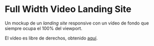 # Full Width Video Landing Site

Un mockup de un *landing site* responsive con un vídeo de fondo que siempre ocupa el 100% del viewport.

El vídeo es libre de derechos, obtenido [aquí](https://www.videvo.net/video/typing-on-computer-white-bg/4475/).
